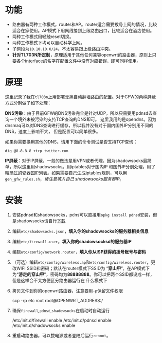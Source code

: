 功能
======

* 路由器有两种工作模式，router和AP。router适合需要拨号上网的情况，比较适合在家使用。AP模式下用网线接到上级路由出口，比较适合在酒店使用。
* 两种工作模式用轻触reset切换。
* 两种工作模式下均可以自动科学上网。
* 子网段为`10.10.10.0/24`，不太容易跟上级路由冲突。
* **针对TL703N所定制**，原理适用于其他任何兼容openwrt的路由器，原则上只要各个interface的名字在配置文件中没有对应错误，即可同样使用。

原理
========

这里记录了我在`tl703n`上用部署无痛自动翻墙路由的配置。对于GFW的两种屏蔽方式分别做了如下处理：

**DNS污染**：由于目前GFW的DNS污染完全是针对UDP，所以只需要用pdnsd去查询一个境外未被污染的支持TCP查询的DNS即可。
这里我用的是opendns。因为dnsmaq可以对DNS查询进行缓存，所以我并没有对于国内国外IP分别用不同的DNS，速度上影响不大，
但是配置可以简单很多。

如果你需要换用其他的DNS，请用下面的命令测试是否支持TCP查询：

    dig @8.8.8.8 +tcp twitter.com

**IP屏蔽**：对于IP屏蔽，一般的做法是用VPN或者代理。因为shadowsocks最简单，所以这里用shadowsocks。用iptables对于国内IP
和国外IP分别处理，用了[精简过的瓷器国IP列表][1]。如果需要自己生成iptables规则，可以用`gen_gfw_rules.sh`，_请注意填入自己
shadowsocks服务器IP_。

安装
========

1. 安装pdnsd和shadowsocks，pdns可以直接用`opkg install pdnsd`安装，但是shadowsocks请自行[下载][1]

2. 编辑`etc/shadowsocks.json`，**填入你的shadowsocks的服务器相关信息**

3. 编辑`etc/firewall.user`，**填入你的shadowsocksd的服务器IP**

4. 编辑`etc/config/network.router`，**填入你从ISP获得的拨号账号与密码**

5. （可选）编辑`etc/config/wireless.ap`和`etc/config/wireless.router`，更改WIFI SSID和密码；默认在router模式下SSID为
“**穿山甲**”，在AP模式下为“**游走的穿山甲**”，密码均为**88888888**。你可以把两个SSID都设成一样，但是这样会不太方便区分路由器运行在
什么模式下

6. 拷贝文件到你的openwrt路由器，注意要用`-p`保留文件权限


    scp -rp etc root root@OPENWRT_ADDRESS:/


7. 确保`firewall`,`pdnsd`,`shadowsocks`在启动时自动运行


    /etc/init.d/firewall enable
    /etc/init.d/pdnsd enable
    /etc/init.d/shadowsocks enable


8. 重启动路由器，可以拔电源或者登陆后运行`reboot`。


[1]: https://gist.github.com/zts1993/dca7c062a520396d3091
[2]: http://sourceforge.net/projects/openwrt-dist/files/shadowsocks-libev/
